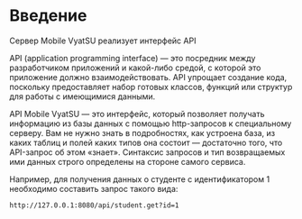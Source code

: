 # Введение

Сервер Mobile VyatSU реализует интерфейс API

API (application programming interface) — это посредник между разработчиком приложений и какой-либо средой, с которой это приложение должно взаимодействовать. API упрощает создание кода, поскольку предоставляет набор готовых классов, функций или структур для работы с имеющимися данными.

API Mobile VyatSU — это интерфейс, который позволяет получать информацию из базы данных с помощью http-запросов к специальному серверу. Вам не нужно знать в подробностях, как устроена база, из каких таблиц и полей каких типов она состоит — достаточно того, что API-запрос об этом «знает». Синтаксис запросов и тип возвращаемых ими данных строго определены на стороне самого сервиса.

Например, для получения данных о студенте с идентификатором 1 необходимо составить запрос такого вида:
```
http://127.0.0.1:8080/api/student.get?id=1
```
